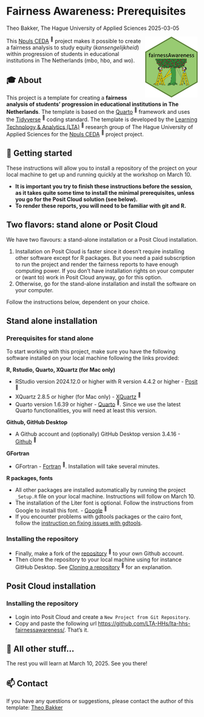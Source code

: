 # Fairness Awareness: Prerequisites
Theo Bakker, The Hague University of Applied Sciences
2025-03-05

<a name="top"></a>

<img src="figures/fairness-awareness-hex.png" align="right" height="160"/>

This <a
href="https://community-data-ai.npuls.nl/groups/view/44d20066-53a8-48c2-b4e9-be348e05d273/project-center-for-educational-data-analytics-ceda"
target="_blank">Npuls CEDA</a> <sup>🔗</sup> project makes it possible
to create a fairness analysis to study equity (*kansengelijkheid*)
within progression of students in educational institutions in The
Netherlands (mbo, hbo, and wo).

## 🎓 About

This project is a template for creating a **fairness analysis of
students’ progression in educational institutions in The Netherlands**.
The template is based on the
<a href="https://quarto.org/docs/get-started/"
target="_blank">Quarto</a> <sup>🔗</sup> framework and uses the
<a href="https://www.tidyverse.org/" target="_blank">Tidyverse</a>
<sup>🔗</sup> coding standard. The template is developed by the <a
href="https://www.dehaagsehogeschool.nl/onderzoek/lectoraten/learning-technology-analytics"
target="_blank">Learning Technology &amp; Analytics (LTA)</a>
<sup>🔗</sup> research group of The Hague University of Applied Sciences
for the <a
href="https://community-data-ai.npuls.nl/groups/view/44d20066-53a8-48c2-b4e9-be348e05d273/project-center-for-educational-data-analytics-ceda"
target="_blank">Npuls CEDA</a> <sup>🔗</sup> project project.

## 🚀 Getting started

These instructions will allow you to install a repository of the project
on your local machine to get up and running quickly at the workshop on
March 10.

- **It is important you try to finish these instructions before the
  session, as it takes quite some time to install the minimal
  prerequisites, unless you go for the Posit Cloud solution (see
  below).**
- **To render these reports, you will need to be familiar with git and
  R.**

## Two flavors: stand alone or Posit Cloud

We have two flavours: a stand-alone installation or a Posit Cloud
installation.

1.  Installation on Posit Cloud is faster since it doesn’t require
    installing other software except for R packages. But you need a paid
    subscription to run the project and render the fairness reports to
    have enough computing power. If you don’t have installation rights
    on your computer or (want to) work in Posit Cloud anyway, go for
    this option.
2.  Otherwise, go for the stand-alone installation and install the
    software on your computer.

Follow the instructions below, dependent on your choice.

## Stand alone installation

### Prerequisites for stand alone

To start working with this project, make sure you have the following
software installed on your local machine following the links provided:

**R, Rstudio, Quarto, XQuartz (for Mac only)**

- RStudio version 2024.12.0 or higher with R version 4.4.2 or higher -
  <a href="https://posit.co/download/rstudio-desktop/"
  target="_blank">Posit</a> <sup>🔗</sup>
- XQuartz 2.8.5 or higher (for Mac only) -
  <a href="https://www.xquartz.org/" target="_blank">XQuartz</a>
  <sup>🔗</sup>
- Quarto version 1.6.39 or higher -
  <a href="https://quarto.org/docs/get-started/"
  target="_blank">Quarto</a> <sup>🔗</sup>. Since we use the latest
  Quarto functionalities, you will need at least this version.

**Github, GitHub Desktop**

- A Github account and (optionally) GitHub Desktop version 3.4.16 - <a
  href="https://docs.github.com/en/desktop/installing-and-authenticating-to-github-desktop/installing-github-desktop"
  target="_blank">Github</a> <sup>🔗</sup>

**GFortran**

- GFortran -
  <a href="https://fortran-lang.org/learn/os_setup/install_gfortran/"
  target="_blank">Fortran</a> <sup>🔗</sup>. Installation will take
  several minutes.

**R packages, fonts**

- All other packages are installed automatically by running the project
  `_Setup.R` file on your local machine. Instructions will follow on
  March 10.
- The installation of the Liter font is optional. Follow the
  instructions from Google to install this font. -
  <a href="https://fonts.google.com/specimen/Liter"
  target="_blank">Google</a> <sup>🔗</sup>
- If you encounter problems with gdtools packages or the cairo font,
  follow the [instruction on fixing issues with gdtools](GDTOOLS.md).

### Installing the repository

- Finally, make a fork of the
  <a href="https://github.com/LTA-HHs/lta-hhs-fairnessawareness/"
  target="_blank">repository</a> <sup>🔗</sup> to your own Github
  account.
- Then clone the repository to your local machine using for instance
  GitHub Desktop. See <a
  href="https://docs.github.com/en/repositories/creating-and-managing-repositories/cloning-a-repository"
  target="_blank">Cloning a repository</a> <sup>🔗</sup> for an
  explanation.

## Posit Cloud installation

### Installing the repository

- Login into Posit Cloud and create a `New Project from Git Repository`.
- Copy and paste the following url
  https://github.com/LTA-HHs/lta-hhs-fairnessawareness/. That’s it.

## 🎈 All other stuff…

The rest you will learn at March 10, 2025. See you there!

## 📫 Contact

If you have any questions or suggestions, please contact the author of
this template: [Theo Bakker](mailto:t.c.bakker@hhs.nl)
